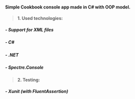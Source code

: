 #### Simple Cookbook console app made in C# with OOP model.
>#### 1. Used technologies:
##### - Support for XML files
##### - C#
##### - .NET
##### - Spectre.Console
>#### 2. Testing:
##### - Xunit (with FluentAssertion)

